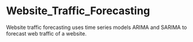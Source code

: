 # Website_Traffic_Forecasting
Website traffic forecasting uses time series models ARIMA and SARIMA to forecast web traffic of a website.
